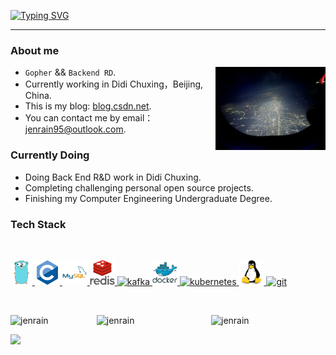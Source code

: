 <a href="https://git.io/typing-svg"><img src="https://readme-typing-svg.demolab.com?font=Fira+Code&pause=1000&width=435&lines=I'm+Jiang+Rui+%F0%9F%91%8B" alt="Typing SVG" /></a>
<hr>

### About me

<img align="right" alt="img" src="https://github.com/jenrain/PictureBed/blob/master/p1/WechatIMG83.jpg?raw=true" width="35%" height="auto" />


- `Gopher` && `Backend RD`.
- Currently working in Didi Chuxing，Beijing, China.
- This is my blog: [blog.csdn.net](https://blog.csdn.net/qq_49723651?spm=1000.2115.3001.5343).
- You can contact me by email：[jenrain95@outlook.com](mailto:jenrain95@outlook.com).

### Currently Doing
- Doing Back End R&D work in Didi Chuxing.
- Completing challenging personal open source projects.
- Finishing my Computer Engineering Undergraduate Degree.  


### Tech Stack

<br>
<p align="left"> 
    <a href="https://golang.org" target="_blank" rel="noreferrer"> 
        <img
            src="https://raw.githubusercontent.com/devicons/devicon/master/icons/go/go-original.svg" alt="go" width="35"
            height="40" /> 
    </a> 
    <a href="https://www.cprogramming.com/" target="_blank" rel="noreferrer"> 
        <img
            src="https://raw.githubusercontent.com/devicons/devicon/master/icons/c/c-original.svg" alt="c" width="40"
            height="40" /> 
    </a> 
    <a href="https://www.mysql.com/" target="_blank" rel="noreferrer"> 
        <img src="https://raw.githubusercontent.com/devicons/devicon/master/icons/mysql/mysql-original-wordmark.svg"
            alt="mysql" width="40" height="40" /> 
    </a> 
    <a href="https://redis.io" target="_blank" rel="noreferrer"> 
        <img
            src="https://raw.githubusercontent.com/devicons/devicon/master/icons/redis/redis-original-wordmark.svg"
            alt="redis" width="40" height="40" /> 
    </a> 
    <a href="https://kafka.apache.org/" target="_blank" rel="noreferrer"> 
        <img src="https://www.vectorlogo.zone/logos/apache_kafka/apache_kafka-icon.svg" alt="kafka" width="40"
            height="40" /> 
    </a> 
    <a href="https://www.docker.com/" target="_blank" rel="noreferrer"> 
        <img
            src="https://raw.githubusercontent.com/devicons/devicon/master/icons/docker/docker-original-wordmark.svg"
            alt="docker" width="40" height="40" /> 
    </a> 
    <a href="https://kubernetes.io" target="_blank" rel="noreferrer"> 
        <img src="https://www.vectorlogo.zone/logos/kubernetes/kubernetes-icon.svg" alt="kubernetes" width="40"
            height="40" /> 
    </a> 
    <a href="https://www.linux.org/" target="_blank" rel="noreferrer"> 
        <img src="https://raw.githubusercontent.com/devicons/devicon/master/icons/linux/linux-original.svg" alt="linux"
            width="40" height="40" /> 
    </a> 
    <a href="https://git-scm.com/" target="_blank" rel="noreferrer"> 
        <img
            src="https://www.vectorlogo.zone/logos/git-scm/git-scm-icon.svg" alt="git" width="40" height="40" /> 
    </a> 
</p>

<br>

<p style="display: flex; align-items: flex-start;">
    <img src="https://github-readme-stats.vercel.app/api/top-langs?username=jenrain&show_icons=false&locale=en&layout=compact"
        alt="jenrain" width="25%" height="auto" /> &nbsp;&nbsp;&nbsp;
    <img  src="https://github-readme-stats.vercel.app/api?username=jenrain&show_icons=true&locale=en"
        alt="jenrain" width="34%" height="auto"/>&nbsp;&nbsp;&nbsp;
    <img  src="https://github-readme-streak-stats.herokuapp.com/?user=jenrain&" alt="jenrain" width="36%" height="auto"/>
</p>

![](https://raw.githubusercontent.com/jenrain/jenrain/main/assets/github-contribution-grid-snake.svg)
